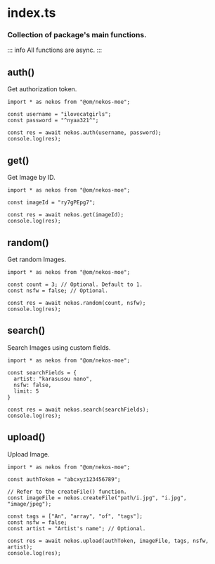 # index.ts

### Collection of package's main functions.

::: info
All functions are async.
:::

## auth()

Get authorization token.

```js{6}
import * as nekos from "@om/nekos-moe";

const username = "ilovecatgirls";
const password = "^nyaa321^";

const res = await nekos.auth(username, password);
console.log(res);
```

## get()

Get Image by ID.

```js{5}
import * as nekos from "@om/nekos-moe";

const imageId = "ry7gPEpg7";

const res = await nekos.get(imageId);
console.log(res);
```

## random()

Get random Images.

```js{6}
import * as nekos from "@om/nekos-moe";

const count = 3; // Optional. Default to 1.
const nsfw = false; // Optional.

const res = await nekos.random(count, nsfw);
console.log(res);
```

## search()

Search Images using custom fields.

```js{9}
import * as nekos from "@om/nekos-moe";

const searchFields = {
  artist: "karasusou nano",
  nsfw: false,
  limit: 5
}

const res = await nekos.search(searchFields);
console.log(res);
```

## upload()

Upload Image.

```js{12}
import * as nekos from "@om/nekos-moe";

const authToken = "abcxyz123456789";

// Refer to the createFile() function.
const imageFile = nekos.createFile("path/i.jpg", "i.jpg", "image/jpeg");

const tags = ["An", "array", "of", "tags"];
const nsfw = false;
const artist = "Artist's name"; // Optional.

const res = await nekos.upload(authToken, imageFile, tags, nsfw, artist);
console.log(res);
```